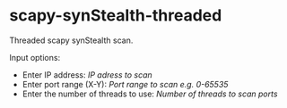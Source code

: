 # scapy-synStealth-threaded
Threaded scapy synStealth scan.

Input options:
- Enter IP address: _IP adress to scan_
- Enter port range (X-Y): _Port range to scan e.g. 0-65535_
- Enter the number of threads to use: _Number of threads to scan ports_

